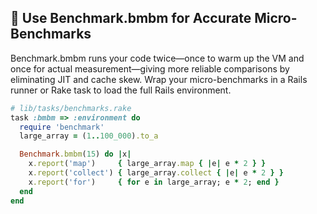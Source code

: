 ## 🚀 Use Benchmark.bmbm for Accurate Micro-Benchmarks
Benchmark.bmbm runs your code twice—once to warm up the VM and once for actual measurement—giving more reliable comparisons by eliminating JIT and cache skew. Wrap your micro-benchmarks in a Rails runner or Rake task to load the full Rails environment.

```ruby
# lib/tasks/benchmarks.rake
task :bmbm => :environment do
  require 'benchmark'
  large_array = (1..100_000).to_a

  Benchmark.bmbm(15) do |x|
    x.report('map')     { large_array.map { |e| e * 2 } }
    x.report('collect') { large_array.collect { |e| e * 2 } }
    x.report('for')     { for e in large_array; e * 2; end }
  end
end
```
